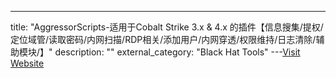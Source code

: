 ---
title: "AggressorScripts-适用于Cobalt Strike 3.x & 4.x 的插件【信息搜集/提权/定位域管/读取密码/内网扫描/RDP相关/添加用户/内网穿透/权限维持/日志清除/辅助模块/】"
description: ""
external_category: "Black Hat Tools"
---[Visit Website](https://github.com/z1un/Z1-AggressorScripts)


